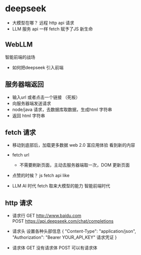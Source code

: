 # deepseek
- 大模型在哪？
  远程
  http api 请求
- LLM 服务
  api 一样
  fetch 赋予了JS 新生命

## WebLLM
智能前端的战场
- 如何把deepseek 引入前端

## 服务器端返回
- 输入url 或者点击一个链接 （死板）
- 向服务器端发送请求
- node/java 请求，去数据库取数据，生成html 字符串
- 返回 html 字符串

## fetch 请求
- 移动到底部后，加载更多数据 web 2.0 富应用体验
  看到新的内容 
- fetch url 
  - 不需要刷新页面，主动去服务器端取一次，DOM 更新页面
- 点赞的时候？
  js fetch api like  

- LLM AI 时代
  fetch 取来大模型的能力 智能前端时代 

## http 请求 
- 请求行 GET http://www.baidu.com  
  POST  https://api.deepseek.com/chat/completions 
- 请求头
  设置各种头部信息
  {
    "Content-Type": "application/json",
    "Authorization": "Bearer YOUR_API_KEY" 请求凭证
  }

- 请求体
  GET 没有请求体
  POST 可以有请求体
  